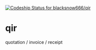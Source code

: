 [ ![Codeship Status for blacksnow666/qir](https://codeship.io/projects/35094460-1785-0132-fe58-066ba6aa23b2/status)](https://codeship.io/projects/34116)

qir
===

quotation / invoice / receipt
